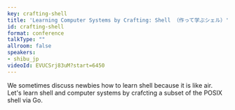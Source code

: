 ```yaml
---
key: crafting-shell
title: 'Learning Computer Systems by Crafting: Shell （作って学ぶシェル）'
id: crafting-shell
format: conference
talkType: ""
allroom: false
speakers:
- shibu_jp
videoId: EVUCSrj83uM?start=6450
---
```

We sometimes discuss newbies how to learn shell because it is like air. Let's learn shell and computer systems by crafcting a subset of the POSIX shell via Go.
